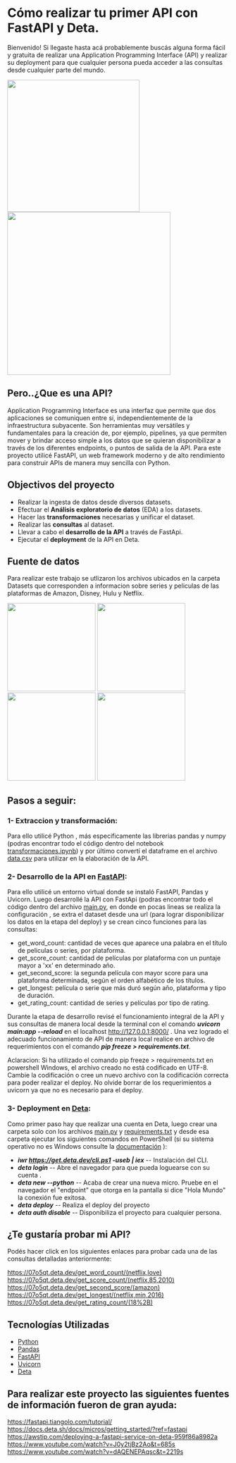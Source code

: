 # Cómo realizar tu primer API con FastAPI y Deta. 

Bienvenido! Si llegaste hasta acá probablemente buscás alguna forma fácil y gratuita de realizar una Application Programming Interface (API) y realizar su deployment para que cualquier persona pueda acceder a las consultas desde cualquier parte del mundo. 
<div>
<img src="https://amalgjose.files.wordpress.com/2021/02/fast_api_ppt.png?w=816&h=9999?resize=1500%2C720&quality=80&ssl=1" width="300px">  
<img src="https://res.cloudinary.com/practicaldev/image/fetch/s--HhcPKSOJ--/c_imagga_scale,f_auto,fl_progressive,h_420,q_auto,w_1000/https://dev-to-uploads.s3.amazonaws.com/uploads/articles/zkp5uldyd7wo1k7w8f3r.png?resize=1500%2C720&quality=80&ssl=1" width="370px">


</div>

## Pero..¿Que es una API?

Application Programming Interface es una interfaz que permite que dos aplicaciones se comuniquen entre sí, independientemente de la infraestructura subyacente. Son herramientas muy versátiles y fundamentales para la creación de, por ejemplo, pipelines, ya que permiten mover y brindar acceso simple a los datos que se quieran disponibilizar a través de los diferentes endpoints, o puntos de salida de la API.
Para este proyecto utilicé FastAPI, un web framework moderno y de alto rendimiento para construir APIs de manera muy sencilla con Python.

</div>

## Objectivos del proyecto

+ Realizar la ingesta de datos desde diversos datasets.
+ Efectuar el  **Análisis exploratorio de datos** (EDA) a los datasets.
+ Hacer  las **transformaciones** necesarias y unificar el dataset.
+ Realizar  las **consultas** al dataset.
+ Llevar a cabo el **desarrollo de la API** a través de FastApi.
+ Ejecutar el **deployment** de la API en Deta.

</div>

## Fuente de datos

Para realizar este trabajo se utlizaron los archivos ubicados en la carpeta Datasets que corresponden a informacion sobre series y peliculas de las plataformas de Amazon, Disney, Hulu y Netflix.
<div>
<img src="https://i0.wp.com/codigoespagueti.com/wp-content/uploads/2020/07/Amazon-Prime-Video-Perfiles-Netflix-1.jpg?resize=1200%2C720&quality=80&ssl=1" width="200px">
<img src="https://tec.com.pe/wp-content/uploads/2021/11/logo-de-disney-plus-scaled-1.jpeg" width="200px">
<img src="https://www.streamingdigitally.com/wp-content/uploads/2022/12/hulu-featured-1-jpg-1200x720.webp" width="200px">
<img src="https://i0.wp.com/frikispan.com/wp-content/uploads/2014/12/netflix-logo.png?resize=1200%2C720" width="200px">

</div>

## Pasos a seguir:

### 1- Extraccion y transformación:

Para ello utilicé Python , más especificamente las librerias pandas y numpy (podras encontrar todo el código dentro del notebook [transformaciones.ipynb](/transformaciones.ipynb)) y por último convertí el dataframe en el archivo [data.csv](/Datasets/data.csv) para utilizar en la elaboración de la API.

### 2- Desarrollo de la API en [FastAPI](https://fastapi.tiangolo.com/):

Para ello utilicé un entorno virtual donde se instaló FastAPI, Pandas y Uvicorn. Luego desarrollé la API con FastApi (podras encontrar todo el código dentro del archivo [main.py](/main.py), en donde en pocas lineas se realiza la configuración , se extra el dataset desde una url (para lograr disponibilizar los datos en la etapa del deploy) y se crean cinco funciones para las consultas: 

+ get_word_count: cantidad de veces que aparece una palabra en el título de peliculas o series, por plataforma.
+ get_score_count: cantidad de películas por plataforma con un puntaje mayor a 'xx' en determinado año.
+ get_second_score: la segunda película con mayor score para una plataforma determinada, según el orden alfabético de los títulos.
+ get_longest: película o serie que más duró según año, plataforma y tipo de duración.
+ get_rating_count: cantidad de series y películas por tipo de rating.

Durante la etapa de desarrollo revisé el funcionamiento integral de la API y sus consultas de manera local desde la terminal con el comando ***uvicorn main:app --reload***  en el localhost http://127.0.0.1:8000/ . Una vez logrado el adecuado funcionamiento de API de manera local realice en archivo de requerimientos con el comando  ***pip freeze > requirements.txt***. 

Aclaracion: Si ha utilizado el comando pip freeze > requirements.txt en powershell Windows, el archivo creado no está codificado en UTF-8. Cambie la codificación o cree un nuevo archivo con la codificación correcta para poder realizar el deploy. No olvide borrar de los requerimientos a uvicorn ya que no es necesario para el deploy.

### 3- Deployment en [Deta](https://www.deta.sh/?ref=fastapi):

Como primer paso hay que realizar una cuenta en Deta, luego crear una carpeta solo con los archivos [main.py](/main.py) y [requirements.txt](/requirements.txt) y desde esa carpeta ejecutar los siguientes comandos en PowerShell (si su sistema operativo no es Windows consulte la [documentación](https://docs.deta.sh/docs/micros/getting_started/?ref=fastapi) ):

+ ***iwr https://get.deta.dev/cli.ps1 -useb | iex*** -- Instalación del CLI.
+ ***deta login*** -- Abre el navegador para que pueda loguearse con su cuenta .
+ ***deta new --python*** -- Acaba de crear una nueva micro. Pruebe en el navegador el "endpoint" que otorga en la pantalla si dice "Hola Mundo" la conexión fue exitosa.
+ ***deta deploy*** -- Realiza el deploy del proyecto
+ ***deta auth disable*** -- Disponibiliza el proyecto para cualquier persona.

</div>

## ¿Te gustaría probar mi API? 

Podés hacer click en los siguientes enlaces para probar cada una de las consultas detalladas anteriormente: 

https://07o5qt.deta.dev/get_word_count/(netflix,love)
https://07o5qt.deta.dev/get_score_count/(netflix,85,2010)
https://07o5qt.deta.dev/get_second_score/(amazon)
https://07o5qt.deta.dev/get_longest/(netflix,min,2016)
https://07o5qt.deta.dev/get_rating_count/(18%2B)

</div>

## Tecnologías Utilizadas

* [Python](https://www.python.org/)
* [Pandas](https://pandas.pydata.org/)
* [FastAPI](https://fastapi.tiangolo.com/)
* [Uvicorn](https://www.uvicorn.org/)
* [Deta](https://www.deta.sh/)

</div>

## Para realizar este proyecto las siguientes fuentes de información fueron de gran ayuda: 

https://fastapi.tiangolo.com/tutorial/
https://docs.deta.sh/docs/micros/getting_started/?ref=fastapi
https://awstip.com/deploying-a-fastapi-service-on-deta-959f86a8982a
https://www.youtube.com/watch?v=J0y2tjBz2Ao&t=685s
https://www.youtube.com/watch?v=dAQENEPAqsc&t=2219s
